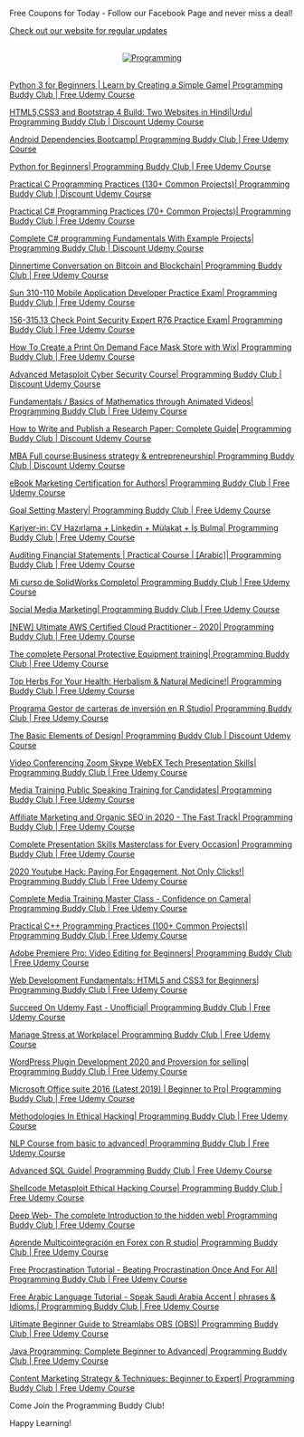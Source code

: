 Free Coupons for Today - Follow our Facebook Page and never miss a deal!

[Check out our website for regular updates](https://bit.ly/FreeOnlineCoursesGithub)

<p align=center>
  <br>
  <a href=https://bit.ly/FreeOnlineCoursesGithub target=_blank title=Programming Buddy Club Free Online Courses>
    <img src=https://i.imgur.com/aE2TLHF.png alt=Programming Buddy Club Free Online Courses>
  </a>
  <br>
  <br>
</p>

[Python 3 for Beginners | Learn by Creating a Simple Game| Programming Buddy Club | Free Udemy Course](https://www.programmingbuddy.club/2020/07/python-3-for-beginners-learn-by.html)

[HTML5,CSS3 and Bootstrap 4 Build: Two Websites in Hindi|Urdu| Programming Buddy Club | Discount Udemy Course](https://www.programmingbuddy.club/2020/07/html5css3-and-bootstrap-4-build-two.html)

[Android Dependencies Bootcamp| Programming Buddy Club | Free Udemy Course](https://www.programmingbuddy.club/2020/07/android-dependencies-bootcamp.html)

[Python for Beginners| Programming Buddy Club | Free Udemy Course](https://www.programmingbuddy.club/2020/07/python-for-beginners-programming-buddy.html)

[Practical C Programming Practices (130+ Common Projects)| Programming Buddy Club | Discount Udemy Course](https://www.programmingbuddy.club/2020/07/practical-c-programming-practices-130.html)

[Practical C# Programming Practices (70+ Common Projects)| Programming Buddy Club | Free Udemy Course](https://www.programmingbuddy.club/2020/07/practical-c-programming-practices-70.html)

[Complete C# programming Fundamentals With Example Projects| Programming Buddy Club | Discount Udemy Course](https://www.programmingbuddy.club/2020/07/complete-c-programming-fundamentals.html)

[Dinnertime Conversation on Bitcoin and Blockchain| Programming Buddy Club | Free Udemy Course](https://www.programmingbuddy.club/2020/01/dinnertime-conversation-on-bitcoin-and.html)

[Sun 310-110 Mobile Application Developer Practice Exam| Programming Buddy Club | Free Udemy Course](https://www.programmingbuddy.club/2020/07/sun-310-110-mobile-application.html)

[156-315.13 Check Point Security Expert R76 Practice Exam| Programming Buddy Club | Free Udemy Course](https://www.programmingbuddy.club/2020/07/156-31513-check-point-security-expert.html)

[How To Create a Print On Demand Face Mask Store with Wix| Programming Buddy Club | Free Udemy Course](https://www.programmingbuddy.club/2020/07/how-to-create-print-on-demand-face-mask.html)

[Advanced Metasploit Cyber Security Course| Programming Buddy Club | Discount Udemy Course](https://www.programmingbuddy.club/2020/07/advanced-metasploit-cyber-security.html)

[Fundamentals / Basics of Mathematics through Animated Videos| Programming Buddy Club | Free Udemy Course](https://www.programmingbuddy.club/2020/07/fundamentals-basics-of-mathematics.html)

[How to Write and Publish a Research Paper: Complete Guide| Programming Buddy Club | Discount Udemy Course](https://www.programmingbuddy.club/2020/05/how-to-write-and-publish-research-paper.html)

[MBA Full course:Business strategy & entrepreneurship| Programming Buddy Club | Discount Udemy Course](https://www.programmingbuddy.club/2020/07/mba-full-coursebusiness-strategy.html)

[eBook Marketing Certification for Authors| Programming Buddy Club | Free Udemy Course](https://www.programmingbuddy.club/2020/07/ebook-marketing-certification-for.html)

[Goal Setting Mastery| Programming Buddy Club | Free Udemy Course](https://www.programmingbuddy.club/2020/07/goal-setting-mastery-programming-buddy.html)

[Kariyer-in: CV Hazırlama + Linkedin + Mülakat + İş Bulma| Programming Buddy Club | Free Udemy Course](https://www.programmingbuddy.club/2020/07/kariyer-in-cv-hazrlama-linkedin-mulakat.html)

[Auditing Financial Statements | Practical Course | [Arabic]| Programming Buddy Club | Free Udemy Course](https://www.programmingbuddy.club/2020/07/auditing-financial-statements-practical.html)

[Mi curso de SolidWorks Completo| Programming Buddy Club | Free Udemy Course](https://www.programmingbuddy.club/2020/07/mi-curso-de-solidworks-completo.html)

[Social Media Marketing| Programming Buddy Club | Free Udemy Course](https://www.programmingbuddy.club/2020/07/social-media-marketing-programming.html)

[[NEW] Ultimate AWS Certified Cloud Practitioner - 2020| Programming Buddy Club | Free Udemy Course](https://www.programmingbuddy.club/2020/07/new-ultimate-aws-certified-cloud.html)

[The complete Personal Protective Equipment training| Programming Buddy Club | Free Udemy Course](https://www.programmingbuddy.club/2020/07/the-complete-personal-protective.html)

[Top Herbs For Your Health: Herbalism & Natural Medicine!| Programming Buddy Club | Free Udemy Course](https://www.programmingbuddy.club/2020/07/top-herbs-for-your-health-herbalism.html)

[Programa Gestor de carteras de inversión en R Studio| Programming Buddy Club | Free Udemy Course](https://www.programmingbuddy.club/2020/01/programa-gestor-de-carteras-de.html)

[The Basic Elements of Design| Programming Buddy Club | Discount Udemy Course](https://www.programmingbuddy.club/2020/07/the-basic-elements-of-design.html)

[Video Conferencing Zoom Skype WebEX Tech Presentation Skills| Programming Buddy Club | Free Udemy Course](https://www.programmingbuddy.club/2020/04/video-conferencing-zoom-skype-webex.html)

[Media Training Public Speaking Training for Candidates| Programming Buddy Club | Free Udemy Course](https://www.programmingbuddy.club/2020/04/media-training-public-speaking-training.html)

[Affiliate Marketing and Organic SEO in 2020 - The Fast Track| Programming Buddy Club | Free Udemy Course](https://www.programmingbuddy.club/2020/02/affiliate-marketing-and-organic-seo-in.html)

[Complete Presentation Skills Masterclass for Every Occasion| Programming Buddy Club | Free Udemy Course](https://www.programmingbuddy.club/2020/05/complete-presentation-skills.html)

[2020 Youtube Hack: Paying For Engagement, Not Only Clicks!| Programming Buddy Club | Free Udemy Course](https://www.programmingbuddy.club/2020/05/2020-youtube-hack-paying-for-engagement.html)

[Complete Media Training Master Class - Confidence on Camera| Programming Buddy Club | Free Udemy Course](https://www.programmingbuddy.club/2020/04/complete-media-training-master-class.html)

[Practical C++ Programming Practices (100+ Common Projects)| Programming Buddy Club | Free Udemy Course](https://www.programmingbuddy.club/2020/07/practical-c-programming-practices-100.html)

[Adobe Premiere Pro: Video Editing for Beginners| Programming Buddy Club | Free Udemy Course](https://www.programmingbuddy.club/2020/01/adobe-premiere-pro-ultimate-beginner.html)

[Web Development Fundamentals: HTML5 and CSS3 for Beginners| Programming Buddy Club | Free Udemy Course](https://www.programmingbuddy.club/2020/07/web-development-fundamentals-html5-and.html)

[Succeed On Udemy Fast - Unofficial| Programming Buddy Club | Free Udemy Course](https://www.programmingbuddy.club/2020/06/udemy-instructors-succeed-on-udemy-fast.html)

[Manage Stress at Workplace| Programming Buddy Club | Free Udemy Course](https://www.programmingbuddy.club/2020/07/manage-stress-at-workplace-programming.html)

[WordPress Plugin Development 2020 and Proversion for selling| Programming Buddy Club | Free Udemy Course](https://www.programmingbuddy.club/2020/07/wordpress-plugin-development-2020-and.html)

[Microsoft Office suite 2016 (Latest 2019) | Beginner to Pro| Programming Buddy Club | Free Udemy Course](https://www.programmingbuddy.club/2020/07/microsoft-office-suite-2016-latest-2019.html)

[Methodologies In Ethical Hacking| Programming Buddy Club | Free Udemy Course](https://www.programmingbuddy.club/2020/07/methodologies-in-ethical-hacking.html)

[NLP Course from basic to advanced| Programming Buddy Club | Free Udemy Course](https://www.programmingbuddy.club/2020/07/nlp-course-from-basic-to-advanced.html)

[Advanced SQL Guide| Programming Buddy Club | Free Udemy Course](https://www.programmingbuddy.club/2020/07/advanced-sql-guide-programming-buddy.html)

[Shellcode Metasploit Ethical Hacking Course| Programming Buddy Club | Free Udemy Course](https://www.programmingbuddy.club/2020/07/shellcode-metasploit-ethical-hacking.html)

[Deep Web- The complete Introduction to the hidden web| Programming Buddy Club | Free Udemy Course](https://www.programmingbuddy.club/2020/04/deep-web-complete-introduction-to.html)

[Aprende Multicointegración en Forex con R studio| Programming Buddy Club | Free Udemy Course](https://www.programmingbuddy.club/2020/01/aprende-multicointegracion-en-forex-con.html)

[Free Procrastination Tutorial - Beating Procrastination Once And For All| Programming Buddy Club | Free Udemy Course](https://www.programmingbuddy.club/2020/07/free-procrastination-tutorial-beating.html)

[Free Arabic Language Tutorial - Speak Saudi Arabia Accent | phrases & Idioms.| Programming Buddy Club | Free Udemy Course](https://www.programmingbuddy.club/2020/07/free-arabic-language-tutorial-speak.html)

[Ultimate Beginner Guide to Streamlabs OBS (OBS)| Programming Buddy Club | Free Udemy Course](https://www.programmingbuddy.club/2020/07/ultimate-beginner-guide-to-streamlabs.html)

[Java Programming: Complete Beginner to Advanced| Programming Buddy Club | Free Udemy Course](https://www.programmingbuddy.club/2019/12/java-programming-complete-beginner-to.html)

[Content Marketing Strategy & Techniques: Beginner to Expert| Programming Buddy Club | Free Udemy Course](https://www.programmingbuddy.club/2020/04/content-marketing-strategy-techniques.html)

Come Join the Programming Buddy Club!

Happy Learning!
